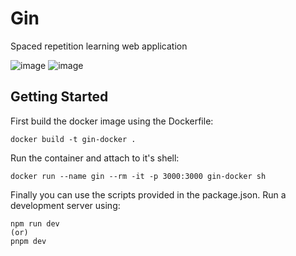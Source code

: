 # Gin

Spaced repetition learning web application

![image](https://github.com/etherbits/gin/assets/43289097/fcea0fde-0ab6-42fb-90dd-62f435f3f4e6)
![image](https://github.com/etherbits/gin/assets/43289097/8cbbcf77-715a-4587-b4ae-2094d83e6d20)

## Getting Started

First build the docker image using the Dockerfile:

```console
docker build -t gin-docker .
```

Run the container and attach to it's shell:

```console
docker run --name gin --rm -it -p 3000:3000 gin-docker sh
```

Finally you can use the scripts provided in the package.json.
Run a development server using:
```console
npm run dev
(or)
pnpm dev
```
